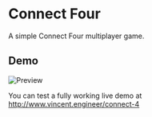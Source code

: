 Connect Four
============

A simple Connect Four multiplayer game.

## Demo
![Preview](http://www.vincent.engineer/assets/images/connect4.gif)

You can test a fully working live demo at http://www.vincent.engineer/connect-4
